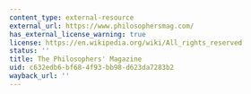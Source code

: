 ```yaml
---
content_type: external-resource
external_url: https://www.philosophersmag.com/
has_external_license_warning: true
license: https://en.wikipedia.org/wiki/All_rights_reserved
status: ''
title: The Philosophers' Magazine
uid: c632edb6-bf68-4f93-bb98-d623da7283b2
wayback_url: ''
---
```

